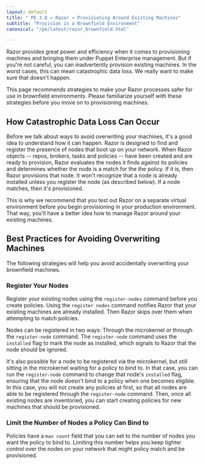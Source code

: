 ```yaml
---
layout: default
title: " PE 3.8 » Razor » Provisioning Around Existing Machines"
subtitle: "Provision in a Brownfield Environment"
canonical: "/pe/latest/razor_brownfield.html"

---
```


Razor provides great power and efficiency when it comes to provisioning machines and bringing them under Puppet Enterprise management. But if you're not careful, you can inadvertently provision existing machines. In the worst cases, this can mean catastrophic data loss. We really want to make sure that doesn't happen.

This page recommends strategies to make your Razor processes safer for use in brownfield environments. Please familiarize yourself with these strategies before you move on to provisioning machines.

## How Catastrophic Data Loss Can Occur

Before we talk about ways to avoid overwriting your machines, it's a good idea to understand how it can happen. Razor is designed to find and register the presence of nodes that boot up on your network. When Razor objects -- repos, brokers, tasks and policies -- have been created and are ready to provision, Razor evaluates the nodes it finds against its policies and determines whether the node is a match for the the policy. If it is, then Razor provisions that node. It won't recognize that a node is already installed unless you register the node (as described below). If a node matches, then it's provisioned.

This is why we recommend that you test out Razor on a separate virtual environment before you begin provisioning in your production environment. That way, you'll have a better idea how to manage Razor around your existing machines.

## Best Practices for Avoiding Overwriting Machines

The following strategies will help you avoid accidentally overwriting your brownfield machines.

### Register Your Nodes

Register your existing nodes using the `register-nodes` command before you create policies. Using the `register nodes` command notifies Razor that your existing machines are already installed. Then Razor skips over them when attempting to match policies.

Nodes can be registered in two ways: Through the microkernel or through the `register-node` command. The `register-node` command uses the `installed` flag to mark the node as installed, which signals to Razor that the node should be ignored.

It's also possible for a node to be registered via the microkernel, but still sitting in the microkernel waiting for a policy to bind to. In that case, you can run the `register-node` command to change that node's `installed` flag, ensuring that the node doesn't bind to a policy when one becomes eligible. In this case, you will not create any policies at first, so that all nodes are able to be registered through the `register-node` command. Then, once all existing nodes are inventoried, you can start creating policies for new machines that should be provisioned.

### Limit the Number of Nodes a Policy Can Bind to

Policies have a `max count` field that you can set to the number of nodes you want the policy to bind to. Limiting this number helps you keep tighter control over the nodes on your network that might policy match and be provisioned.





